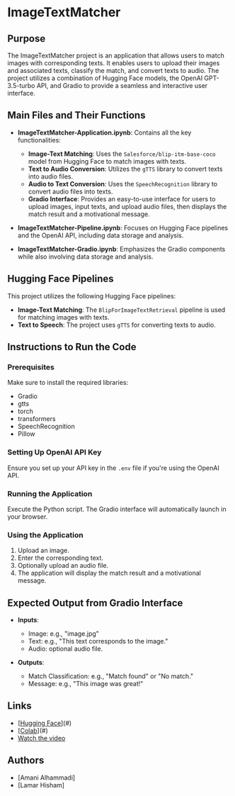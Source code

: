 # ImageTextMatcher

## Purpose
The ImageTextMatcher project is an application that allows users to match images with corresponding texts. It enables users to upload their images and associated texts, classify the match, and convert texts to audio. The project utilizes a combination of Hugging Face models, the OpenAI GPT-3.5-turbo API, and Gradio to provide a seamless and interactive user interface.

## Main Files and Their Functions

- **ImageTextMatcher-Application.ipynb**: Contains all the key functionalities:
  - **Image-Text Matching**: Uses the `Salesforce/blip-itm-base-coco` model from Hugging Face to match images with texts.
  - **Text to Audio Conversion**: Utilizes the `gTTS` library to convert texts into audio files.
  - **Audio to Text Conversion**: Uses the `SpeechRecognition` library to convert audio files into texts.
  - **Gradio Interface**: Provides an easy-to-use interface for users to upload images, input texts, and upload audio files, then displays the match result and a motivational message.

- **ImageTextMatcher-Pipeline.ipynb**: Focuses on Hugging Face pipelines and the OpenAI API, including data storage and analysis.

- **ImageTextMatcher-Gradio.ipynb**: Emphasizes the Gradio components while also involving data storage and analysis.

## Hugging Face Pipelines
This project utilizes the following Hugging Face pipelines:

- **Image-Text Matching**: The `BlipForImageTextRetrieval` pipeline is used for matching images with texts.
- **Text to Speech**: The project uses `gTTS` for converting texts to audio.

## Instructions to Run the Code
### Prerequisites
Make sure to install the required libraries:
- Gradio
- gtts
- torch
- transformers
- SpeechRecognition
- Pillow

### Setting Up OpenAI API Key
Ensure you set up your API key in the `.env` file if you're using the OpenAI API.

### Running the Application
Execute the Python script. The Gradio interface will automatically launch in your browser.

### Using the Application
1. Upload an image.
2. Enter the corresponding text.
3. Optionally upload an audio file.
4. The application will display the match result and a motivational message.

## Expected Output from Gradio Interface
- **Inputs**:
  - Image: e.g., "image.jpg"
  - Text: e.g., "This text corresponds to the image."
  - Audio: optional audio file.

- **Outputs**:
  - Match Classification: e.g., "Match found" or "No match."
  - Message: e.g., "This image was great!"

## Links
- [[Hugging Face](https://colab.research.google.com/drive/1UnAr6mH05vQ8GiB8uQTbBep4_r6gh2Kh?authuser=0#scrollTo=GWfR6jw8ZV4k)](#)
- [[Colab](https://colab.research.google.com/drive/1UnAr6mH05vQ8GiB8uQTbBep4_r6gh2Kh?authuser=0#scrollTo=GWfR6jw8ZV4k)](#)
- [Watch the video](#)

## Authors
- [Amani Alhammadi]
- [Lamar Hisham]
